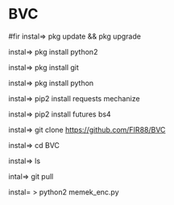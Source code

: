 # BVC
#fir
instal=>   pkg update && pkg upgrade 

instal=>   pkg install python2 

instal=>   pkg install git 

instal=>   pkg install python 

instal=>   pip2 install requests mechanize 

instal=>   pip2 install futures bs4  

instal=>   git clone https://github.com/FIR88/BVC

instal=>   cd BVC

instal=>   ls 

intal=>     git pull

instal= >  python2 memek_enc.py

